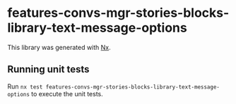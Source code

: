 # features-convs-mgr-stories-blocks-library-text-message-options

This library was generated with [Nx](https://nx.dev).

## Running unit tests

Run `nx test features-convs-mgr-stories-blocks-library-text-message-options` to execute the unit tests.
